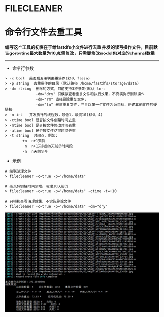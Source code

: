 # FILECLEANER
# 命令行文件去重工具

**编写这个工具的初衷在于给fastdfs小文件进行去重
并发的读写操作文件，目前默认goroutine最大数量为10,如需修改，只需要修改model包对应的channel数量**
* * * 
* 命令行参数
```
> -c bool  是否启用级联去重操作(默认 false)
> -p string  去重操作的目录 (默认路径 /home/fastdfs/storage/data)  
> -dm string  删除的方式，目前支持3种参数(默认 ln):
              -dm="dry" 只模拟查看重复文件和执行效果，不真实执行删除操作
              -dm="rm" 直接删除重复文件; 
              -dm="ln" 删除重复文件，并且以第一个文件为源目标，创建其他文件的硬链接
> -n int   并发执行的线程数，最低1，最高10(默认 4)
> -ctime bool 是否按文件创建时间去重
> -mtime bool 是否按文件修改时间去重
> -atime bool 是否按文件访问时间去重
> -t string  时间点，例如:
        +n  n+1天前
         n  n+1天前到n天前的时间段
        -n  n天前至今           
```
* 示例  
```
# 级联清理文件
> filecleaner -c=true -p="/home/data"

# 按文件创建时间清理，清理10天前的
> filecleaner -c=true -p="/home/data" -ctime -t=+10

# 只模拟查看清理效果，不实际删除文件
> filecleaner -c=true -p="/home/data" -dm="dry"
```
![执行结果](https://github.com/tanganyu1114/FileCleaner/blob/master/picture/result.jpg)

